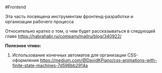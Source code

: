 #Frontend

Эта часть посвящена инструментам фронтенд-разработки и организации рабочего процесса

Относительно кратко о том, о чем будет рассказываться в следующей главе https://habrahabr.ru/company/mailru/blog/340922/


**Полезное чтиво:**

1. Использование конечных автоматов для организации CSS-оформления
https://medium.com/@DavidKPiano/css-animations-with-finite-state-machines-7d596bb2914a